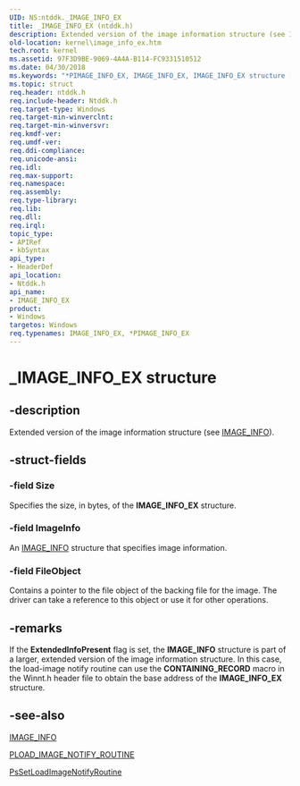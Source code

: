 ```yaml
---
UID: NS:ntddk._IMAGE_INFO_EX
title: _IMAGE_INFO_EX (ntddk.h)
description: Extended version of the image information structure (see IMAGE_INFO).
old-location: kernel\image_info_ex.htm
tech.root: kernel
ms.assetid: 97F3D9BE-9069-4A4A-B114-FC9331510512
ms.date: 04/30/2018
ms.keywords: "*PIMAGE_INFO_EX, IMAGE_INFO_EX, IMAGE_INFO_EX structure [Kernel-Mode Driver Architecture], PIMAGE_INFO_EX, PIMAGE_INFO_EX structure pointer [Kernel-Mode Driver Architecture], _IMAGE_INFO_EX, kernel.image_info_ex, ntddk/IMAGE_INFO_EX, ntddk/PIMAGE_INFO_EX"
ms.topic: struct
req.header: ntddk.h
req.include-header: Ntddk.h
req.target-type: Windows
req.target-min-winverclnt: 
req.target-min-winversvr: 
req.kmdf-ver: 
req.umdf-ver: 
req.ddi-compliance: 
req.unicode-ansi: 
req.idl: 
req.max-support: 
req.namespace: 
req.assembly: 
req.type-library: 
req.lib: 
req.dll: 
req.irql: 
topic_type:
- APIRef
- kbSyntax
api_type:
- HeaderDef
api_location:
- Ntddk.h
api_name:
- IMAGE_INFO_EX
product:
- Windows
targetos: Windows
req.typenames: IMAGE_INFO_EX, *PIMAGE_INFO_EX
---
```


# _IMAGE_INFO_EX structure


## -description


Extended version of the image information structure (see <a href="https://docs.microsoft.com/windows-hardware/drivers/ddi/content/ntddk/ns-ntddk-_image_info">IMAGE_INFO</a>).


## -struct-fields




### -field Size

Specifies the size, in bytes, of the <b>IMAGE_INFO_EX</b> structure. 


### -field ImageInfo

An <a href="https://docs.microsoft.com/windows-hardware/drivers/ddi/content/ntddk/ns-ntddk-_image_info">IMAGE_INFO</a> structure that specifies image information.


### -field FileObject

Contains a pointer to the file object of the backing file for the image. The driver can take a reference to this object or use it for other operations.


## -remarks



If the <b>ExtendedInfoPresent</b> flag is set, the <b>IMAGE_INFO</b> structure is part of a larger, extended version of the image information structure. In this case, the load-image notify routine can use the <b>CONTAINING_RECORD</b> macro in the Winnt.h header file to obtain the base address of the <b>IMAGE_INFO_EX</b> structure. 




## -see-also




<a href="https://docs.microsoft.com/windows-hardware/drivers/ddi/content/ntddk/ns-ntddk-_image_info">IMAGE_INFO</a>



<a href="https://docs.microsoft.com/windows-hardware/drivers/ddi/content/ntddk/nc-ntddk-pload_image_notify_routine">PLOAD_IMAGE_NOTIFY_ROUTINE</a>



<a href="https://docs.microsoft.com/windows-hardware/drivers/ddi/content/ntddk/nf-ntddk-pssetloadimagenotifyroutine">PsSetLoadImageNotifyRoutine</a>
 

 

